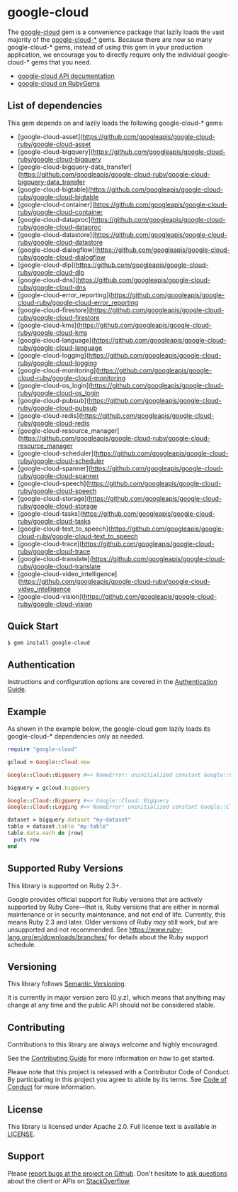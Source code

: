 # google-cloud

The [google-cloud](https://github.com/googleapis/google-cloud-ruby/tree/master/google-cloud)
gem is a convenience package that lazily loads the vast majority of the
[google-cloud-*](https://github.com/googleapis/google-cloud-ruby) gems.
Because there are now so many google-cloud-* gems, instead of using this gem in
your production application, we encourage you to directly require only the
individual google-cloud-* gems that you need.

- [google-cloud API documentation](https://googleapis.dev/ruby/google-cloud/latest)
- [google-cloud on RubyGems](https://rubygems.org/gems/google-cloud)

## List of dependencies

This gem depends on and lazily loads the following google-cloud-* gems:

- [google-cloud-asset](https://github.com/googleapis/google-cloud-ruby/google-cloud-asset
- [google-cloud-bigquery](https://github.com/googleapis/google-cloud-ruby/google-cloud-bigquery
- [google-cloud-bigquery-data_transfer](https://github.com/googleapis/google-cloud-ruby/google-cloud-bigquery-data_transfer
- [google-cloud-bigtable](https://github.com/googleapis/google-cloud-ruby/google-cloud-bigtable
- [google-cloud-container](https://github.com/googleapis/google-cloud-ruby/google-cloud-container
- [google-cloud-dataproc](https://github.com/googleapis/google-cloud-ruby/google-cloud-dataproc
- [google-cloud-datastore](https://github.com/googleapis/google-cloud-ruby/google-cloud-datastore
- [google-cloud-dialogflow](https://github.com/googleapis/google-cloud-ruby/google-cloud-dialogflow
- [google-cloud-dlp](https://github.com/googleapis/google-cloud-ruby/google-cloud-dlp
- [google-cloud-dns](https://github.com/googleapis/google-cloud-ruby/google-cloud-dns
- [google-cloud-error_reporting](https://github.com/googleapis/google-cloud-ruby/google-cloud-error_reporting
- [google-cloud-firestore](https://github.com/googleapis/google-cloud-ruby/google-cloud-firestore
- [google-cloud-kms](https://github.com/googleapis/google-cloud-ruby/google-cloud-kms
- [google-cloud-language](https://github.com/googleapis/google-cloud-ruby/google-cloud-language
- [google-cloud-logging](https://github.com/googleapis/google-cloud-ruby/google-cloud-logging
- [google-cloud-monitoring](https://github.com/googleapis/google-cloud-ruby/google-cloud-monitoring
- [google-cloud-os_login](https://github.com/googleapis/google-cloud-ruby/google-cloud-os_login
- [google-cloud-pubsub](https://github.com/googleapis/google-cloud-ruby/google-cloud-pubsub
- [google-cloud-redis](https://github.com/googleapis/google-cloud-ruby/google-cloud-redis
- [google-cloud-resource_manager](https://github.com/googleapis/google-cloud-ruby/google-cloud-resource_manager
- [google-cloud-scheduler](https://github.com/googleapis/google-cloud-ruby/google-cloud-scheduler
- [google-cloud-spanner](https://github.com/googleapis/google-cloud-ruby/google-cloud-spanner
- [google-cloud-speech](https://github.com/googleapis/google-cloud-ruby/google-cloud-speech
- [google-cloud-storage](https://github.com/googleapis/google-cloud-ruby/google-cloud-storage
- [google-cloud-tasks](https://github.com/googleapis/google-cloud-ruby/google-cloud-tasks
- [google-cloud-text_to_speech](https://github.com/googleapis/google-cloud-ruby/google-cloud-text_to_speech
- [google-cloud-trace](https://github.com/googleapis/google-cloud-ruby/google-cloud-trace
- [google-cloud-translate](https://github.com/googleapis/google-cloud-ruby/google-cloud-translate
- [google-cloud-video_intelligence](https://github.com/googleapis/google-cloud-ruby/google-cloud-video_intelligence
- [google-cloud-vision](https://github.com/googleapis/google-cloud-ruby/google-cloud-vision

## Quick Start

```sh
$ gem install google-cloud
```

## Authentication

Instructions and configuration options are covered in the [Authentication
Guide](https://googleapis.dev/ruby/google-cloud/latest/file.AUTHENTICATION.html).

## Example

As shown in the example below, the google-cloud gem lazily loads its
google-cloud-* dependencies only as needed.

```ruby
require "google-cloud"

gcloud = Google::Cloud.new

Google::Cloud::Bigquery #=> NameError: uninitialized constant Google::Cloud::Bigquery

bigquery = gcloud.bigquery

Google::Cloud::Bigquery #=> Google::Cloud::Bigquery
Google::Cloud::Logging #=> NameError: uninitialized constant Google::Cloud::Logging

dataset = bigquery.dataset "my-dataset"
table = dataset.table "my-table"
table.data.each do |row|
  puts row
end
```

## Supported Ruby Versions

This library is supported on Ruby 2.3+.

Google provides official support for Ruby versions that are actively supported
by Ruby Core—that is, Ruby versions that are either in normal maintenance or in
security maintenance, and not end of life. Currently, this means Ruby 2.3 and
later. Older versions of Ruby _may_ still work, but are unsupported and not
recommended. See https://www.ruby-lang.org/en/downloads/branches/ for details
about the Ruby support schedule.

## Versioning

This library follows [Semantic Versioning](http://semver.org/).

It is currently in major version zero (0.y.z), which means that anything may
change at any time and the public API should not be considered stable.

## Contributing

Contributions to this library are always welcome and highly encouraged.

See the [Contributing
Guide](https://googleapis.dev/ruby/google-cloud/latest/file.CONTRIBUTING.html)
for more information on how to get started.

Please note that this project is released with a Contributor Code of Conduct. By
participating in this project you agree to abide by its terms. See [Code of
Conduct](https://googleapis.dev/ruby/google-cloud/latest/file.CODE_OF_CONDUCT.html)
for more information.

## License

This library is licensed under Apache 2.0. Full license text is available in
[LICENSE](https://googleapis.dev/ruby/google-cloud/latest/file.LICENSE.html).

## Support

Please [report bugs at the project on
Github](https://github.com/googleapis/google-cloud-ruby/issues). Don't
hesitate to [ask
questions](http://stackoverflow.com/questions/tagged/google-cloud-platform+ruby)
about the client or APIs on [StackOverflow](http://stackoverflow.com).
